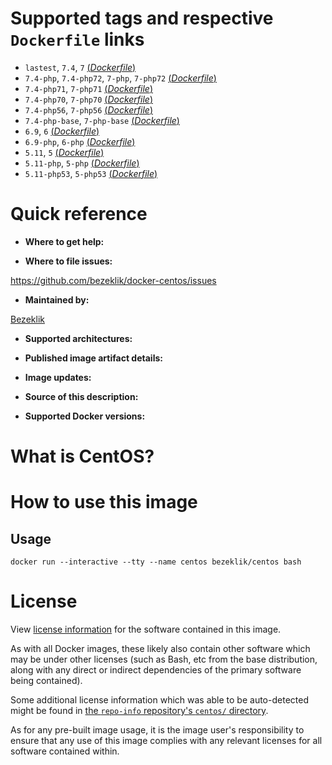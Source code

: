 # Supported tags and respective `Dockerfile` links

- `lastest`, `7.4`, `7` [(*Dockerfile*)](https://github.com/bezeklik/docker-centos/blob/master/Dockerfile)
- `7.4-php`, `7.4-php72`, `7-php`, `7-php72` [(*Dockerfile*)]()
- `7.4-php71`, `7-php71` [(*Dockerfile*)]()
- `7.4-php70`, `7-php70` [(*Dockerfile*)]()
- `7.4-php56`, `7-php56` [(*Dockerfile*)]()
- `7.4-php-base`, `7-php-base` [(*Dockerfile*)]()
- `6.9`, `6` [(*Dockerfile*)]()
- `6.9-php`, `6-php` [(*Dockerfile*)]()
- `5.11`, `5` [(*Dockerfile*)]()
- `5.11-php`, `5-php` [(*Dockerfile*)]()
- `5.11-php53`, `5-php53` [(*Dockerfile*)](https://github.com/bezeklik/docker-centos/blob/php53/Dockerfile)

# Quick reference

- **Where to get help:**

- **Where to file issues:**

https://github.com/bezeklik/docker-centos/issues

- **Maintained by:**

[Bezeklik](https://github.com/bezeklik/)

- **Supported architectures:**

- **Published image artifact details:**

- **Image updates:**

- **Source of this description:**

- **Supported Docker versions:**

# What is CentOS?

# How to use this image

## Usage

```
docker run --interactive --tty --name centos bezeklik/centos bash
```

# License

View [license information](https://github.com/bezeklik/docker-centos/blob/master/LICENSE) for the software contained in this image.

As with all Docker images, these likely also contain other software which may be under other licenses (such as Bash, etc from the base distribution, along with any direct or indirect dependencies of the primary software being contained).

Some additional license information which was able to be auto-detected might be found in [the `repo-info` repository's `centos/` directory](https://github.com/docker-library/repo-info/tree/master/repos/centos).

As for any pre-built image usage, it is the image user's responsibility to ensure that any use of this image complies with any relevant licenses for all software contained within.
